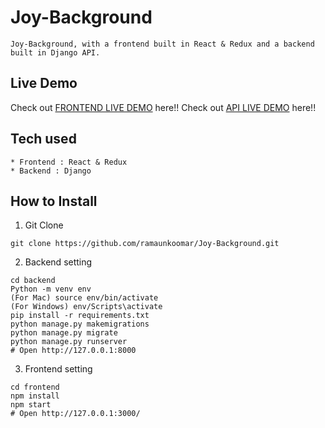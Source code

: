 # Joy-Background
```
Joy-Background, with a frontend built in React & Redux and a backend built in Django API.
```
## Live Demo

Check out [FRONTEND LIVE DEMO](https://joybackground-frontend.herokuapp.com/) here!!
Check out [API LIVE DEMO](https://joybackground-backend.herokuapp.com) here!!
## Tech used
```
* Frontend : React & Redux
* Backend : Django
```
## How to Install
1. Git Clone
```
git clone https://github.com/ramaunkoomar/Joy-Background.git
```
2. Backend setting
```
cd backend
Python -m venv env
(For Mac) source env/bin/activate
(For Windows) env/Scripts\activate
pip install -r requirements.txt
python manage.py makemigrations
python manage.py migrate
python manage.py runserver
# Open http://127.0.0.1:8000
```
3. Frontend setting
```
cd frontend
npm install
npm start
# Open http://127.0.0.1:3000/
```
